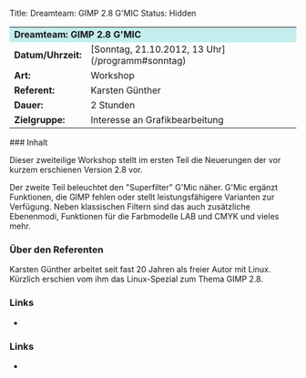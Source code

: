Title: Dreamteam: GIMP 2.8 G'MIC
Status: Hidden

<table border="0" cellpadding="3" cellspacing="0" width="100%">
<tr>
<td colspan="3" style="font-weight: bold; background-color: #c4eeee;">
Dreamteam: GIMP 2.8 G'MIC

</td>
</tr>
<tr>
<td style="font-weight: bold;">
Datum/Uhrzeit:

</td>
<td>
[Sonntag, 21.10.2012, 13 Uhr](/programm#sonntag)

</td>
</tr>
<tr>
<td style="font-weight: bold;">
Art:

</td>
<td>
Workshop

</td>
</tr>
<tr>
<td style="font-weight: bold;">
Referent:

</td>
<td>
Karsten Günther

</td>
</tr>
<tr>
<td style="font-weight: bold;">
Dauer:

</td>
<td>
2 Stunden

</td>
</tr>
<tr>
<td style="font-weight: bold;">
Zielgruppe:

</td>
<td>
Interesse an Grafikbearbeitung

</td>
</tr>
</table>
### Inhalt

Dieser zweiteilige Workshop stellt im ersten Teil die Neuerungen der vor
kurzem erschienen Version 2.8 vor.

Der zweite Teil beleuchtet den "Superfilter" G'Mic näher. G'Mic ergänzt
Funktionen, die GIMP fehlen oder stellt leistungsfähigere Varianten zur
Verfügung. Neben klassischen Filtern sind das auch zusätzliche
Ebenenmodi, Funktionen für die Farbmodelle LAB und CMYK und vieles mehr.

### Über den Referenten

Karsten Günther arbeitet seit fast 20 Jahren als freier Autor mit Linux.
Kürzlich erschien vom ihm das Linux-Spezial zum Thema GIMP 2.8.

### Links

-   

### Links

-   

